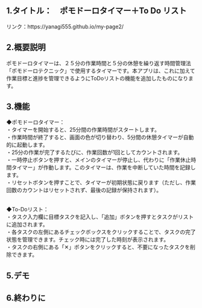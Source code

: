 <h2>1.タイトル：　ポモドーロタイマー＋To Do リスト</h2>
リンク：https://yanagi555.github.io/my-page2/

<h2>2.概要説明</h2>
ポモドーロタイマーは、２５分の作業時間と５分の休憩を繰り返す時間管理法「ポモドーロテクニック」で使用するタイマーです。本アプリは、これに加えて作業目標と進捗を管理できるようにToDoリストの機能を追加したものになります。

<h2>3.機能</h2>
◆ポモドーロタイマー：</br>
・タイマーを開始すると、25分間の作業時間がスタートします。</br>
・作業時間が終了すると、画面の色が切り替わり、5分間の休憩タイマーが自動的に起動します。</br>
・25分の作業が完了するたびに、作業回数が1回としてカウントされます。</br>
・一時停止ボタンを押すと、メインのタイマーが停止し、代わりに「作業休止時間タイマー」が作動します。このタイマーは、作業を中断していた時間を記録します。</br>
・リセットボタンを押すことで、タイマーが初期状態に戻ります（ただし、作業回数のカウントはリセットされず、最後の記録が保持されます）。</br></br>

◆To-Doリスト：</br>
・タスク入力欄に目標タスクを記入し、「追加」ボタンを押すとタスクがリストに追加されます。</br>
・各タスクの左側にあるチェックボックスをクリックすることで、タスクの完了状態を管理できます。チェック時には完了した時刻が表示されます。</br>
・タスクの右側にある「✕」ボタンをクリックすると、不要になったタスクを削除できます。</br>

<h2>5.デモ</h2>

<h2>6.終わりに</h2>
